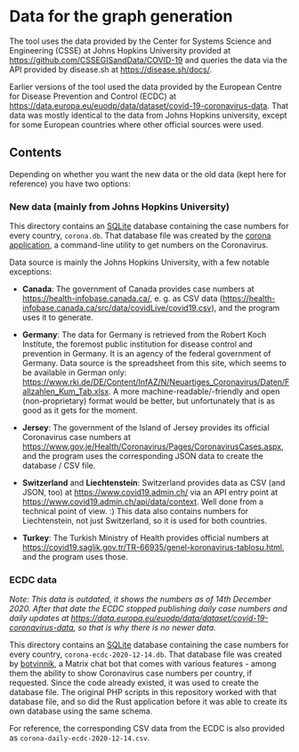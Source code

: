 # Data for the graph generation

The tool uses the data provided by the Center for Systems Science and
Engineering (CSSE) at Johns Hopkins University provided at
<https://github.com/CSSEGISandData/COVID-19> and queries the data via the API
provided by disease.sh at <https://disease.sh/docs/>.

Earlier versions of the tool used the data provided by the European Centre for
Disease Prevention and Control (ECDC) at
<https://data.europa.eu/euodp/data/dataset/covid-19-coronavirus-data>.
That data was mostly identical to the data from Johns Hopkins university, except
for some European countries where other official sources were used.

## Contents

Depending on whether you want the new data or the old data (kept here for
reference) you have two options:

### New data (mainly from Johns Hopkins University)

This directory contains an [SQLite](https://www.sqlite.org/) database containing
the case numbers for every country, `corona.db`. That database
file was created by the [corona application](https://gitlab.com/striezel/corona/),
a command-line utility to get numbers on the Coronavirus.

Data source is mainly the Johns Hopkins University, with a few notable
exceptions:

* **Canada**: The government of Canada provides case numbers at
  <https://health-infobase.canada.ca/>, e. g. as CSV data
  (<https://health-infobase.canada.ca/src/data/covidLive/covid19.csv>), and the
  program uses it to generate.

* **Germany**: The data for Germany is retrieved from the Robert Koch Institute,
  the foremost public institution for disease control and prevention in Germany.
  It is an agency of the federal government of Germany. Data source is the
  spreadsheet from this site, which seems to be available in German only:
  <https://www.rki.de/DE/Content/InfAZ/N/Neuartiges_Coronavirus/Daten/Fallzahlen_Kum_Tab.xlsx>.
  A more machine-readable/-friendly and open (non-proprietary) format would be
  better, but unfortunately that is as good as it gets for the moment.

* **Jersey**: The government of the Island of Jersey provides its official
  Coronavirus case numbers at
  <https://www.gov.je/Health/Coronavirus/Pages/CoronavirusCases.aspx>, and the
  program uses the corresponding JSON data to create the database / CSV file.

* **Switzerland** and **Liechtenstein**: Switzerland provides data as CSV (and
  JSON, too) at <https://www.covid19.admin.ch/> via an API entry point at
  <https://www.covid19.admin.ch/api/data/context>. Well done from a technical
  point of view. :) This data also contains numbers for Liechtenstein, not just
  Switzerland, so it is used for both countries.

* **Turkey**: The Turkish Ministry of Health provides official numbers at
  <https://covid19.saglik.gov.tr/TR-66935/genel-koronavirus-tablosu.html>, and
  the program uses those.

### ECDC data

_Note: This data is outdated, it shows the numbers as of 14th December 2020.
After that date the ECDC stopped publishing daily case numbers and daily updates
at <https://data.europa.eu/euodp/data/dataset/covid-19-coronavirus-data>, so
that is why there is no newer data._

This directory contains an [SQLite](https://www.sqlite.org/) database containing
the case numbers for every country, `corona-ecdc-2020-12-14.db`. That database
file was created by [botvinnik](https://gitlab.com/striezel/botvinnik/), a
Matrix chat bot that comes with various features - among them the ability to
show Coronavirus case numbers per country, if requested. Since the code already
existed, it was used to create the database file. The original PHP scripts in
this repository worked with that database file, and so did the Rust application
before it was able to create its own database using the same schema.

For reference, the corresponding CSV data from the ECDC is also provided as
`corona-daily-ecdc-2020-12-14.csv`.
